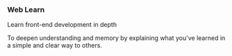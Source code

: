 ### Web Learn

Learn front-end development in depth

To deepen understanding and memory by explaining what you've learned in a simple and clear way to others.